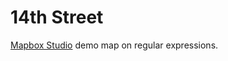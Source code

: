 14th Street
===========================
[Mapbox Studio](https://github.com/mapbox/mapbox-studio) demo map on regular expressions.
